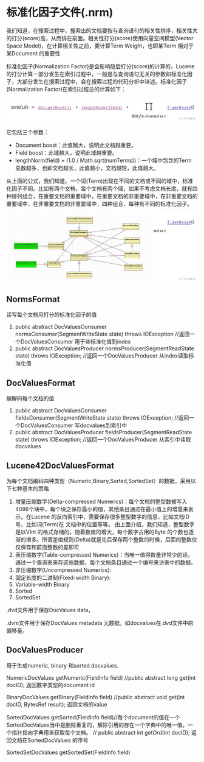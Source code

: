 # 标准化因子文件(.nrm)

我们知道，在搜索过程中，搜索出的文档要按与查询语句的相关性排序，相关性大的打分(score)高，从而排在前面。相关性打分(score)使用向量空间模型(Vector Space Model)，在计算相关性之前，要计算Term Weight，也即某Term 相对于某Document 的重要性.

标准化因子(Normalization Factor)是会影响随后打分(score)的计算的，Lucene 的打分计算一部分发生在索引过程中，一般是与查询语句无关的参数如标准化因子，大部分发生在搜索过程中，会在搜索过程的代码分析中详述。标准化因子(Normalization Factor)在索引过程总的计算如下：

![lucene-normalization](./resource/lucene-normalization.jpg)

它包括三个参数：
* Document boost：此值越大，说明此文档越重要。
* Field boost：此域越大，说明此域越重要。
* lengthNorm(field) = (1.0 / Math.sqrt(numTerms))：一个域中包含的Term 总数越多，也即文档越长，此值越小，文档越短，此值越大。

从上面的公式，我们知道，一个词(Term)出现在不同的文档或不同的域中，标准化因子不同。比如有两个文档，每个文档有两个域，如果不考虑文档长度，就有四种排列组合，在重要文档的重要域中，在重要文档的非重要域中，在非重要文档的重要域中，在非重要文档的非重要域中，四种组合，每种有不同的标准化因子。

![lucene-docvalue-consumer](./resource/lucene-docvalue-consumer.jpg)

## NormsFormat

读写每个文档用打分的标准化因子的值

1. public abstract DocValuesConsumer normsConsumer(SegmentWriteState state) throws IOException
//返回一个DocValuesConsumer 用于些标准化值到index
2. public abstract DocValuesProducer normsProducer(SegmentReadState state) throws IOException;
//返回一个DocValuesProducer 从index读取标准化值

## DocValuesFormat

编解码每个文档的值

1. public abstract DocValuesConsumer fieldsConsumer(SegmentWriteState state) throws IOException;
//返回一个DocValuesConsumer 写docvalues到索引中
2. public abstract DocValuesProducer fieldsProducer(SegmentReadState state) throws IOException;
//返回一个DocValuesProducer 从索引中读取docvalues

## Lucene42DocValuesFormat

为每个文档编码四种类型（Numeric,Binary,Sorted,SortedSet）的数据，采用以下七种基本的策略

1. 增量压缩数字(Delta-compressed Numerics)：每个文档的整型数被写入4096个块中，每个块之保存最小的值，其他条目通过在最小值上的增量来表示。在Lucene 的反向索引中，需要保存很多整型数字的信息，比如文档ID 号，比如词(Term)在
文档中的位置等等。
由上面介绍，我们知道，整型数字是以VInt 的格式存储的。随着数值的增大，每个数字占用的Byte 的个数也逐渐的增多。所谓差值规则(Delta)就是先后保存两个整数的时候，后面的整数仅仅保存和前面整数的差即可
2. 表压缩数字(Table-compressed Numerics)：当唯一值得数量非常少的话，通过一个查询表来存这些数据，每个文档条目通过一个编号来访表中的数据。
3. 非压缩数字(Uncompressed Numerics):
4. 固定长度的二进制(Fixed-width Binary):
5. Variable-width Binary
6. Sorted
7. SortedSet

.dvd文件用于保存DocValues data，

.dvm文件用于保存DocValues metadata 元数据。如docvalues在.dvd文件中的偏移量。

## DocValuesProducer

用于生成numeric, binary 和sorted docvalues.

NumericDocValues getNumeric(FieldInfo field)
//public abstract long get(int docID);  返回数字类型的document id

BinaryDocValues getBinary(FieldInfo field)
//public abstract void get(int docID, BytesRef result); 返回文档的value

SortedDocValues getSorted(FieldInfo field)//每个document的值在一个SortedDocValues当中是删除重复的，解除引用的存在一个字典中的唯一值。一个指针指向字典用来获取每个文档。
// public abstract int getOrd(int docID); 返回文档在SortedDocValues 的序号

SortedSetDocValues getSortedSet(FieldInfo field)